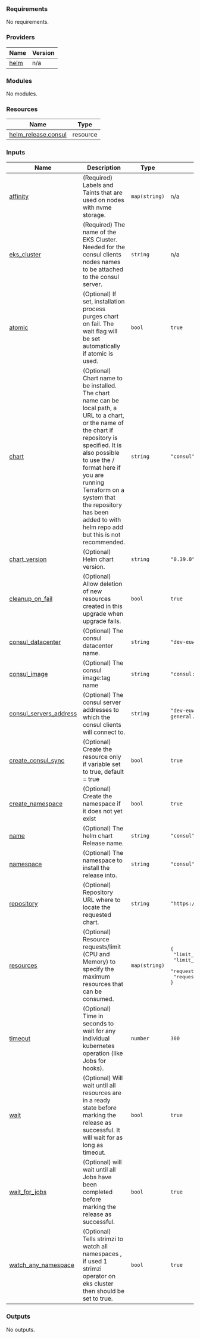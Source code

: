 <!-- BEGIN_TF_DOCS -->
### Requirements

No requirements.

### Providers

| Name | Version |
|------|---------|
| <a name="provider_helm"></a> [helm](#provider\_helm) | n/a |

### Modules

No modules.

### Resources

| Name | Type |
|------|------|
| [helm_release.consul](https://registry.terraform.io/providers/hashicorp/helm/latest/docs/resources/release) | resource |

### Inputs

| Name | Description | Type | Default | Required |
|------|-------------|------|---------|:--------:|
| <a name="input_affinity"></a> [affinity](#input\_affinity) | (Required) Labels and Taints that are used on nodes with nvme storage. | `map(string)` | n/a | yes |
| <a name="input_eks_cluster"></a> [eks\_cluster](#input\_eks\_cluster) | (Required) The name of the EKS Cluster. Needed for the consul clients nodes names to be attached to the consul server. | `string` | n/a | yes |
| <a name="input_atomic"></a> [atomic](#input\_atomic) | (Optional) If set, installation process purges chart on fail. The wait flag will be set automatically if atomic is used. | `bool` | `true` | no |
| <a name="input_chart"></a> [chart](#input\_chart) | (Optional) Chart name to be installed. The chart name can be local path, a URL to a chart, or the name of the chart if repository is specified. It is also possible to use the <repository>/<chart> format here if you are running Terraform on a system that the repository has been added to with helm repo add but this is not recommended. | `string` | `"consul"` | no |
| <a name="input_chart_version"></a> [chart\_version](#input\_chart\_version) | (Optional) Helm chart version. | `string` | `"0.39.0"` | no |
| <a name="input_cleanup_on_fail"></a> [cleanup\_on\_fail](#input\_cleanup\_on\_fail) | (Optional) Allow deletion of new resources created in this upgrade when upgrade fails. | `bool` | `true` | no |
| <a name="input_consul_datacenter"></a> [consul\_datacenter](#input\_consul\_datacenter) | (Optional) The consul datacenter name. | `string` | `"dev-euw1-general"` | no |
| <a name="input_consul_image"></a> [consul\_image](#input\_consul\_image) | (Optional) The consul image:tag name | `string` | `"consul:1.11.0"` | no |
| <a name="input_consul_servers_address"></a> [consul\_servers\_address](#input\_consul\_servers\_address) | (Optional) The consul server addresses to which the consul clients will connect to. | `string` | `"dev-euw1-general.consul.appsflyer.platform"` | no |
| <a name="input_create_consul_sync"></a> [create\_consul\_sync](#input\_create\_consul\_sync) | (Optional) Create the resource only if variable set to true, default = true | `bool` | `true` | no |
| <a name="input_create_namespace"></a> [create\_namespace](#input\_create\_namespace) | (Optional) Create the namespace if it does not yet exist | `bool` | `true` | no |
| <a name="input_name"></a> [name](#input\_name) | (Optional) The helm chart Release name. | `string` | `"consul"` | no |
| <a name="input_namespace"></a> [namespace](#input\_namespace) | (Optional) The namespace to install the release into. | `string` | `"consul"` | no |
| <a name="input_repository"></a> [repository](#input\_repository) | (Optional) Repository URL where to locate the requested chart. | `string` | `"https://helm.releases.hashicorp.com"` | no |
| <a name="input_resources"></a> [resources](#input\_resources) | (Optional) Resource requests/limit (CPU and Memory) to specify the maximum resources that can be consumed. | `map(string)` | <pre>{<br>  "limit_cpu": "2",<br>  "limit_memory": "2Gi",<br>  "requested_cpu": "0.5",<br>  "requested_memory": "512Mi"<br>}</pre> | no |
| <a name="input_timeout"></a> [timeout](#input\_timeout) | (Optional) Time in seconds to wait for any individual kubernetes operation (like Jobs for hooks). | `number` | `300` | no |
| <a name="input_wait"></a> [wait](#input\_wait) | (Optional) Will wait until all resources are in a ready state before marking the release as successful. It will wait for as long as timeout. | `bool` | `true` | no |
| <a name="input_wait_for_jobs"></a> [wait\_for\_jobs](#input\_wait\_for\_jobs) | (Optional) will wait until all Jobs have been completed before marking the release as successful. | `bool` | `true` | no |
| <a name="input_watch_any_namespace"></a> [watch\_any\_namespace](#input\_watch\_any\_namespace) | (Optional) Tells strimzi to watch all namespaces , if used 1 strimzi operator on eks cluster then should be set to true. | `bool` | `true` | no |

### Outputs

No outputs.
<!-- END_TF_DOCS -->